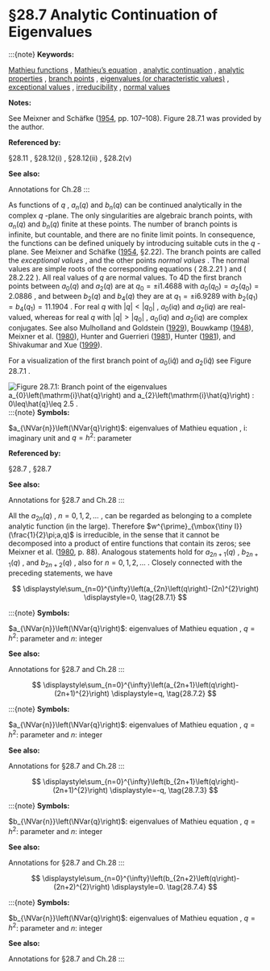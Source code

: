 # §28.7 Analytic Continuation of Eigenvalues

:::{note}
**Keywords:**

[Mathieu functions](http://dlmf.nist.gov/search/search?q=Mathieu%20functions) , [Mathieu’s equation](http://dlmf.nist.gov/search/search?q=Mathieu%20equation) , [analytic continuation](http://dlmf.nist.gov/search/search?q=analytic%20continuation) , [analytic properties](http://dlmf.nist.gov/search/search?q=analytic%20properties) , [branch points](http://dlmf.nist.gov/search/search?q=branch%20points) , [eigenvalues (or characteristic values)](http://dlmf.nist.gov/search/search?q=eigenvalues%20%28or%20characteristic%20values%29) , [exceptional values](http://dlmf.nist.gov/search/search?q=exceptional%20values) , [irreducibility](http://dlmf.nist.gov/search/search?q=irreducibility) , [normal values](http://dlmf.nist.gov/search/search?q=normal%20values)

**Notes:**

See Meixner and Schäfke ([1954](./bib/M.html#bib1598 "Mathieusche Funktionen und Sphäroidfunktionen mit Anwendungen auf physikalische und technische Probleme"), pp. 107–108). Figure 28.7.1 was provided by the author.

**Referenced by:**

§28.11 , §28.12(i) , §28.12(ii) , §28.2(v)

**See also:**

Annotations for Ch.28
:::

As functions of $q$ , $a_{n}\left(q\right)$ and $b_{n}\left(q\right)$ can be continued analytically in the complex $q$ -plane. The only singularities are algebraic branch points, with $a_{n}\left(q\right)$ and $b_{n}\left(q\right)$ finite at these points. The number of branch points is infinite, but countable, and there are no finite limit points. In consequence, the functions can be defined uniquely by introducing suitable cuts in the $q$ -plane. See Meixner and Schäfke ([1954](./bib/M.html#bib1598 "Mathieusche Funktionen und Sphäroidfunktionen mit Anwendungen auf physikalische und technische Probleme"), §2.22). The branch points are called the *exceptional values* , and the other points *normal values* . The normal values are simple roots of the corresponding equations ( 28.2.21 ) and ( 28.2.22 ). All real values of $q$ are normal values. To 4D the first branch points between $a_{0}\left(q\right)$ and $a_{2}\left(q\right)$ are at $q_{0}=\pm\mathrm{i}1.4688$ with $a_{0}\left(q_{0}\right)=a_{2}\left(q_{0}\right)=2.0886$ , and between $b_{2}\left(q\right)$ and $b_{4}\left(q\right)$ they are at $q_{1}=\pm\mathrm{i}6.9289$ with $b_{2}\left(q_{1}\right)=b_{4}\left(q_{1}\right)=11.1904$ . For real $q$ with $|q|<|q_{0}|$ , $a_{0}\left(\mathrm{i}q\right)$ and $a_{2}\left(\mathrm{i}q\right)$ are real-valued, whereas for real $q$ with $|q|>|q_{0}|$ , $a_{0}\left(\mathrm{i}q\right)$ and $a_{2}\left(\mathrm{i}q\right)$ are complex conjugates. See also Mulholland and Goldstein ([1929](./bib/M.html#bib1672 "The characteristic numbers of the Mathieu equation with purely imaginary parameter")), Bouwkamp ([1948](./bib/B.html#bib324 "A note on Mathieu functions")), Meixner et al. ([1980](./bib/M.html#bib1599 "Mathieu Functions and Spheroidal Functions and Their Mathematical Foundations: Further Studies")), Hunter and Guerrieri ([1981](./bib/H.html#bib1116 "The eigenvalues of Mathieu’s equation and their branch points")), Hunter ([1981](./bib/H.html#bib1115 "Two Parametric Eigenvalue Problems of Differential Equations")), and Shivakumar and Xue ([1999](./bib/S.html#bib2072 "On the double points of a Mathieu equation")).

For a visualization of the first branch point of $a_{0}\left(\mathrm{i}\hat{q}\right)$ and $a_{2}\left(\mathrm{i}\hat{q}\right)$ see Figure 28.7.1 .

<a id="F1"></a>

![Figure 28.7.1: Branch point of the eigenvalues $a_{0}\left(\mathrm{i}\hat{q}\right)$ and $a_{2}\left(\mathrm{i}\hat{q}\right)$ : $0\leq\hat{q}\leq 2.5$ .](../html/28/7/F1.png)
:::{note}
**Symbols:**

$a_{\NVar{n}}\left(\NVar{q}\right)$: eigenvalues of Mathieu equation , $\mathrm{i}$: imaginary unit and $q=h^{2}$: parameter

**Referenced by:**

§28.7 , §28.7

**See also:**

Annotations for §28.7 and Ch.28
:::

All the $a_{2n}\left(q\right)$ , $n=0,1,2,\dots$ , can be regarded as belonging to a complete analytic function (in the large). Therefore $w^{\prime}_{\mbox{\tiny I}}(\frac{1}{2}\pi;a,q)$ is irreducible, in the sense that it cannot be decomposed into a product of entire functions that contain its zeros; see Meixner et al. ([1980](./bib/M.html#bib1599 "Mathieu Functions and Spheroidal Functions and Their Mathematical Foundations: Further Studies"), p. 88). Analogous statements hold for $a_{2n+1}\left(q\right)$ , $b_{2n+1}\left(q\right)$ , and $b_{2n+2}\left(q\right)$ , also for $n=0,1,2,\dots$ . Closely connected with the preceding statements, we have

<a id="EGx1"></a>

$$
\displaystyle\sum_{n=0}^{\infty}\left(a_{2n}\left(q\right)-(2n)^{2}\right) \displaystyle=0, \tag{28.7.1}
$$

:::{note}
**Symbols:**

$a_{\NVar{n}}\left(\NVar{q}\right)$: eigenvalues of Mathieu equation , $q=h^{2}$: parameter and $n$: integer

**See also:**

Annotations for §28.7 and Ch.28
:::

$$
\displaystyle\sum_{n=0}^{\infty}\left(a_{2n+1}\left(q\right)-(2n+1)^{2}\right) \displaystyle=q, \tag{28.7.2}
$$

:::{note}
**Symbols:**

$a_{\NVar{n}}\left(\NVar{q}\right)$: eigenvalues of Mathieu equation , $q=h^{2}$: parameter and $n$: integer

**See also:**

Annotations for §28.7 and Ch.28
:::

$$
\displaystyle\sum_{n=0}^{\infty}\left(b_{2n+1}\left(q\right)-(2n+1)^{2}\right) \displaystyle=-q, \tag{28.7.3}
$$

:::{note}
**Symbols:**

$b_{\NVar{n}}\left(\NVar{q}\right)$: eigenvalues of Mathieu equation , $q=h^{2}$: parameter and $n$: integer

**See also:**

Annotations for §28.7 and Ch.28
:::

$$
\displaystyle\sum_{n=0}^{\infty}\left(b_{2n+2}\left(q\right)-(2n+2)^{2}\right) \displaystyle=0. \tag{28.7.4}
$$

:::{note}
**Symbols:**

$b_{\NVar{n}}\left(\NVar{q}\right)$: eigenvalues of Mathieu equation , $q=h^{2}$: parameter and $n$: integer

**See also:**

Annotations for §28.7 and Ch.28
:::
